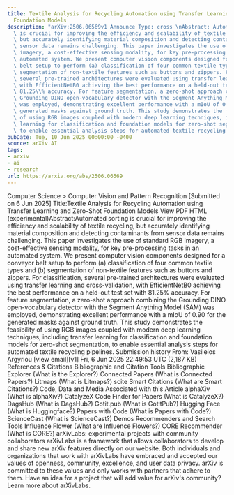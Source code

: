 ```yaml
---
title: Textile Analysis for Recycling Automation using Transfer Learning and Zero-Shot
  Foundation Models
description: "arXiv:2506.06569v1 Announce Type: cross \nAbstract: Automated sorting\
  \ is crucial for improving the efficiency and scalability of textile recycling,\
  \ but accurately identifying material composition and detecting contaminants from\
  \ sensor data remains challenging. This paper investigates the use of standard RGB\
  \ imagery, a cost-effective sensing modality, for key pre-processing tasks in an\
  \ automated system. We present computer vision components designed for a conveyor\
  \ belt setup to perform (a) classification of four common textile types and (b)\
  \ segmentation of non-textile features such as buttons and zippers. For classification,\
  \ several pre-trained architectures were evaluated using transfer learning and cross-validation,\
  \ with EfficientNetB0 achieving the best performance on a held-out test set with\
  \ 81.25\\% accuracy. For feature segmentation, a zero-shot approach combining the\
  \ Grounding DINO open-vocabulary detector with the Segment Anything Model (SAM)\
  \ was employed, demonstrating excellent performance with a mIoU of 0.90 for the\
  \ generated masks against ground truth. This study demonstrates the feasibility\
  \ of using RGB images coupled with modern deep learning techniques, including transfer\
  \ learning for classification and foundation models for zero-shot segmentation,\
  \ to enable essential analysis steps for automated textile recycling pipelines."
pubDate: Tue, 10 Jun 2025 00:00:00 -0400
source: arXiv AI
tags:
- arxiv
- ai
- research
url: https://arxiv.org/abs/2506.06569
---
```


Computer Science > Computer Vision and Pattern Recognition
[Submitted on 6 Jun 2025]
Title:Textile Analysis for Recycling Automation using Transfer Learning and Zero-Shot Foundation Models
View PDF HTML (experimental)Abstract:Automated sorting is crucial for improving the efficiency and scalability of textile recycling, but accurately identifying material composition and detecting contaminants from sensor data remains challenging. This paper investigates the use of standard RGB imagery, a cost-effective sensing modality, for key pre-processing tasks in an automated system. We present computer vision components designed for a conveyor belt setup to perform (a) classification of four common textile types and (b) segmentation of non-textile features such as buttons and zippers. For classification, several pre-trained architectures were evaluated using transfer learning and cross-validation, with EfficientNetB0 achieving the best performance on a held-out test set with 81.25\% accuracy. For feature segmentation, a zero-shot approach combining the Grounding DINO open-vocabulary detector with the Segment Anything Model (SAM) was employed, demonstrating excellent performance with a mIoU of 0.90 for the generated masks against ground truth. This study demonstrates the feasibility of using RGB images coupled with modern deep learning techniques, including transfer learning for classification and foundation models for zero-shot segmentation, to enable essential analysis steps for automated textile recycling pipelines.
Submission history
From: Vasileios Argyriou [view email][v1] Fri, 6 Jun 2025 22:49:53 UTC (2,187 KB)
References & Citations
Bibliographic and Citation Tools
Bibliographic Explorer (What is the Explorer?)
Connected Papers (What is Connected Papers?)
Litmaps (What is Litmaps?)
scite Smart Citations (What are Smart Citations?)
Code, Data and Media Associated with this Article
alphaXiv (What is alphaXiv?)
CatalyzeX Code Finder for Papers (What is CatalyzeX?)
DagsHub (What is DagsHub?)
Gotit.pub (What is GotitPub?)
Hugging Face (What is Huggingface?)
Papers with Code (What is Papers with Code?)
ScienceCast (What is ScienceCast?)
Demos
Recommenders and Search Tools
Influence Flower (What are Influence Flowers?)
CORE Recommender (What is CORE?)
arXivLabs: experimental projects with community collaborators
arXivLabs is a framework that allows collaborators to develop and share new arXiv features directly on our website.
Both individuals and organizations that work with arXivLabs have embraced and accepted our values of openness, community, excellence, and user data privacy. arXiv is committed to these values and only works with partners that adhere to them.
Have an idea for a project that will add value for arXiv's community? Learn more about arXivLabs.